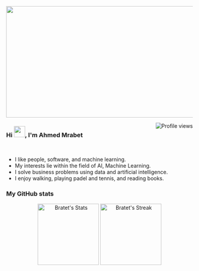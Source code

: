 <img src="https://64.media.tumblr.com/c5543874b9cbe98da1d20945a45e989b/tumblr_o5a5r9Z9O71tvppquo1_r1_1280.gifv" height="300px" width="1300px"/>

			
<img src="https://komarev.com/ghpvc/?username=Bratet" alt="Profile views" align='right'/> <a href="https://github.com/Bratet/Bratet/"> </a> 
<h3 align="left">Hi <img src="https://media.giphy.com/media/hvRJCLFzcasrR4ia7z/giphy.gif" width="30">, I'm Ahmed Mrabet</h3>
<br/>

- I like people, software, and machine learning.
- My interests lie within the field of AI, Machine Learning.
- I solve business problems using data and artificial intelligence.
- I enjoy walking, playing padel and tennis, and reading books.


<h3 align="left"> My GitHub stats </h3>
<div class="badges-githubstats">
  <p align="center">
    <img src="https://github-readme-stats.vercel.app/api?username=Bratet&theme=tokyonight&show_icons=true&hide_border=true&count_private=true" alt="Bratet's Stats" height="165">
    <img src="https://github-readme-streak-stats.herokuapp.com/?user=Bratet&theme=tokyonight&hide_border=true" alt="Bratet's Streak" height="165">
  </p>
</div>
